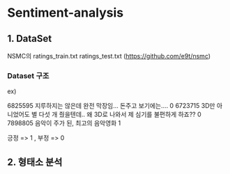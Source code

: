 # Sentiment-analysis

## 1. DataSet 

NSMC의 ratings_train.txt ratings_test.txt (https://github.com/e9t/nsmc)

### Dataset 구조
ex)

6825595	지루하지는 않은데 완전 막장임... 돈주고 보기에는....	0
6723715	3D만 아니었어도 별 다섯 개 줬을텐데.. 왜 3D로 나와서 제 심기를 불편하게 하죠??	0
7898805	음악이 주가 된, 최고의 음악영화	1

긍정 => 1 , 부정 => 0

## 2. 형태소 분석
